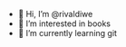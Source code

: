 - 👋 Hi, I’m @rivaldiwe
- 👀 I’m interested in books
- 🌱 I’m currently learning git

<!---
rivaldiwe/rivaldiwe is a ✨ special ✨ repository because its `README.md` (this file) appears on your GitHub profile.
You can click the Preview link to take a look at your changes.
--->
